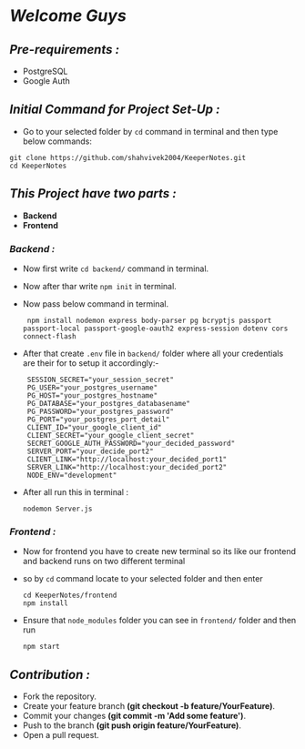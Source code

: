 # *Welcome Guys*

## *Pre-requirements :*
- PostgreSQL
- Google Auth
  

## *Initial Command for Project Set-Up :*
- Go to your selected folder by `cd` command in terminal and then type below commands:
```
git clone https://github.com/shahvivek2004/KeeperNotes.git
cd KeeperNotes
```

## *This Project have two parts :*
- **Backend**
- **Frontend**

### *Backend :*

- Now first write `cd backend/` command in terminal.
  
- Now after thar write `npm init` in terminal.
  
- Now pass below command in terminal.
  ```
   npm install nodemon express body-parser pg bcryptjs passport passport-local passport-google-oauth2 express-session dotenv cors connect-flash
  
  ```
  
- After that create `.env` file in `backend/` folder where all your credentials are their for to setup it accordingly:-
  ```
   SESSION_SECRET="your_session_secret"
   PG_USER="your_postgres_username"
   PG_HOST="your_postgres_hostname"
   PG_DATABASE="your_postgres_databasename"
   PG_PASSWORD="your_postgres_password"
   PG_PORT="your_postgres_port_detail"
   CLIENT_ID="your_google_client_id"
   CLIENT_SECRET="your_google_client_secret"
   SECRET_GOOGLE_AUTH_PASSWORD="your_decided_password"
   SERVER_PORT="your_decide_port2"
   CLIENT_LINK="http://localhost:your_decided_port1"
   SERVER_LINK="http://localhost:your_decided_port2"
   NODE_ENV="development"
  ```
  
- After all run this in terminal :
  ```
  nodemon Server.js
  
  ```
  


### *Frontend :*

- Now for frontend you have to create new terminal so its like our frontend and backend runs on two different terminal
  
- so by `cd` command locate to your selected folder and then enter
  ```
  cd KeeperNotes/frontend
  npm install
  ```
  
- Ensure that `node_modules` folder you can see in `frontend/` folder and then run
  ```
  npm start
  
  ```
  


## *Contribution :*

- Fork the repository.
- Create your feature branch **(git checkout -b feature/YourFeature)**.
- Commit your changes **(git commit -m 'Add some feature')**.
- Push to the branch **(git push origin feature/YourFeature)**.
- Open a pull request.

